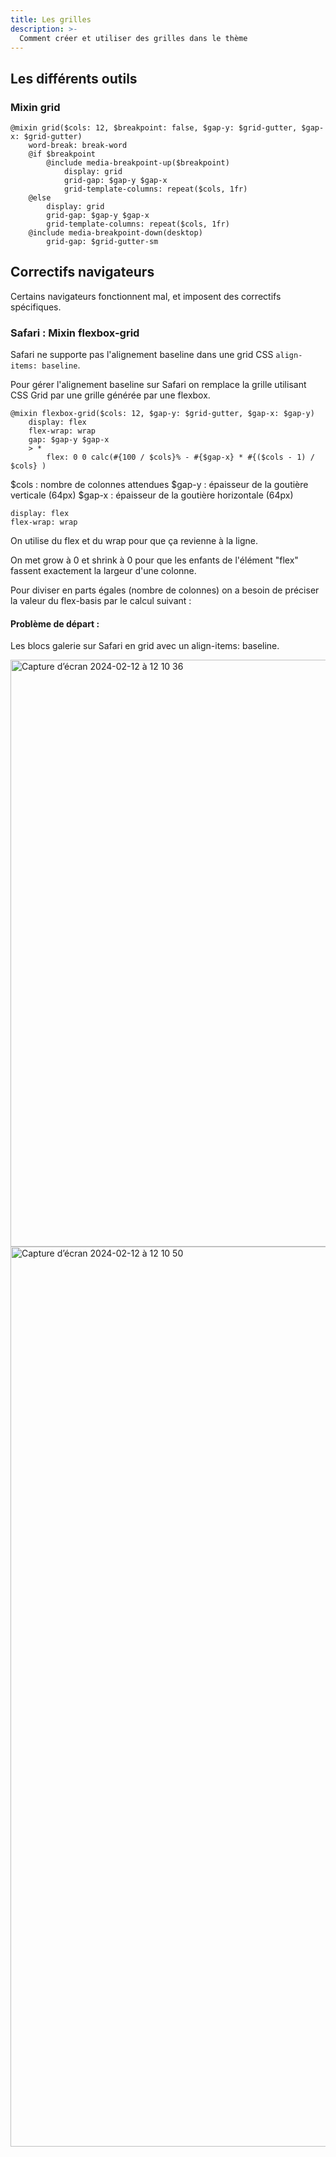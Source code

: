 ```yaml
---
title: Les grilles
description: >-
  Comment créer et utiliser des grilles dans le thème
---
```


## Les différents outils

### Mixin grid

```
@mixin grid($cols: 12, $breakpoint: false, $gap-y: $grid-gutter, $gap-x: $grid-gutter)
    word-break: break-word
    @if $breakpoint
        @include media-breakpoint-up($breakpoint)
            display: grid
            grid-gap: $gap-y $gap-x
            grid-template-columns: repeat($cols, 1fr)
    @else
        display: grid
        grid-gap: $gap-y $gap-x
        grid-template-columns: repeat($cols, 1fr)
    @include media-breakpoint-down(desktop)
        grid-gap: $grid-gutter-sm
```

## Correctifs navigateurs

Certains navigateurs fonctionnent mal, et imposent des correctifs spécifiques.

### Safari : Mixin flexbox-grid

Safari ne supporte pas l'alignement baseline dans une grid CSS ```align-items: baseline```.

Pour gérer l'alignement baseline sur Safari on remplace la grille utilisant CSS Grid par une grille générée par une flexbox. 

```
@mixin flexbox-grid($cols: 12, $gap-y: $grid-gutter, $gap-x: $gap-y)
    display: flex
    flex-wrap: wrap
    gap: $gap-y $gap-x
    > *
        flex: 0 0 calc(#{100 / $cols}% - #{$gap-x} * #{($cols - 1) / $cols} )
```

$cols : nombre de colonnes attendues
$gap-y : épaisseur de la goutière verticale (64px)
$gap-x : épaisseur de la goutière horizontale (64px)


```
display: flex
flex-wrap: wrap
```

On utilise du flex et du wrap pour que ça revienne à la ligne.


On met grow à 0 et shrink à 0 pour que les enfants de l'élément "flex" fassent exactement la largeur d'une colonne.

Pour diviser en parts égales (nombre de colonnes) on a besoin de préciser la valeur du flex-basis par le calcul suivant : 



#### Problème de départ :

Les blocs galerie sur Safari en grid avec un align-items: baseline.

<img width="939" alt="Capture d’écran 2024-02-12 à 12 10 36" src="https://github.com/noesya/osuny-developers/assets/4630530/2de1c8b2-3767-4e6c-8f06-d597fcf99db5">

<img width="1440" alt="Capture d’écran 2024-02-12 à 12 10 50" src="https://github.com/noesya/osuny-developers/assets/4630530/2867a249-e730-4b64-b5d6-0d9abebc8ba2">



